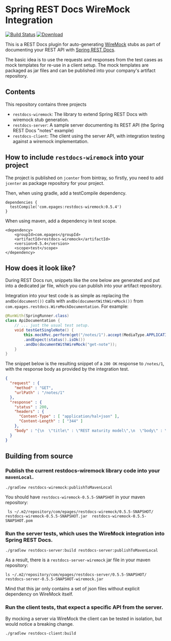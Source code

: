 # Spring REST Docs WireMock Integration

[![Build Status](https://travis-ci.org/ePages-de/restdocs-wiremock.png)](https://travis-ci.org/ePages-de/restdocs-wiremock)
[ ![Download](https://api.bintray.com/packages/epages/maven/restdocs-wiremock/images/download.svg) ](https://bintray.com/epages/maven/restdocs-wiremock/_latestVersion)

This is a REST Docs plugin for auto-generating [WireMock](http://wiremock.org/) stubs
as part of documenting your REST API with [Spring REST Docs](http://projects.spring.io/spring-restdocs/).

The basic idea is to use the requests and responses from the test cases as mock templates for re-use 
in a client setup. The mock templates are packaged as jar files and can be published into your company's
artifact repository.

## Contents

This repository contains three projects

* `restdocs-wiremock`: The library to extend Spring REST Docs with wiremock stub generation.
* `restdocs-server`: A sample server documenting its REST API (the Spring REST Docs "notes" example)
* `restdocs-client`: The client using the server API, with integration testing against a wiremock implementation.


## How to include `restdocs-wiremock` into your project

The project is published on `jcenter` from bintray, so firstly, you need to add `jcenter` as package repository for your project.

Then, when using gradle, add a testCompile dependency.

```
dependencies {
  testCompile('com.epages:restdocs-wiremock:0.5.4')
}
```

When using maven, add a dependency in test scope.

```
<dependency>
	<groupId>com.epages</groupId>
	<artifactId>restdocs-wiremock</artifactId>
	<version>0.5.4</version>
	<scope>test</scope>
</dependency>
```

## How does it look like?

During REST Docs run, snippets like the one below are generated and put into a dedicated jar file, which you can
publish into your artifact repository. 

Integration into your test code is as simple as replacing the `andDo(document())` calls with
`andDo(documentWithWireMock())` from `com.epages.restdocs.WireMockDocumentation`. For example:

```java
@RunWith(SpringRunner.class)
class ApiDocumentation {
    // ... just the usual test setup.
    void testGetSingleNote() {
        this.mockMvc.perform(get("/notes/1").accept(MediaType.APPLICATION_JSON)) 
        .andExpect(status().isOk()) 
        .andDo(documentWithWireMock("get-note"));
    }
}
```

The snippet below is the resulting snippet of a `200 OK` response to `/notes/1`, with
the response body as provided by the integration test.

```json
{
  "request" : {
    "method" : "GET",
    "urlPath" : "/notes/1"
  },
  "response" : {
    "status" : 200,
    "headers" : {
      "Content-Type" : [ "application/hal+json" ],
      "Content-Length" : [ "344" ]
    },
    "body" : "{\n  \"title\" : \"REST maturity model\",\n  \"body\" : \"http://martinfowler.com/articles/richardsonMaturityModel.html\",\n  \"_links\" : {\n    \"self\" : {\n      \"href\" : \"http://localhost:8080/notes/1\"\n    },\n    \"note\" : {\n      \"href\" : \"http://localhost:8080/notes/1\"\n    },\n    \"tags\" : {\n      \"href\" : \"http://localhost:8080/notes/1/tags\"\n    }\n  }\n}"
  }
}
```


## Building from source

### Publish the current restdocs-wiremock library code into your `mavenLocal`.

```shell
./gradlew restdocs-wiremock:publishToMavenLocal
```

You should have `restdocs-wiremock-0.5.5-SNAPSHOT` in your maven repository:

```shell
 ls ~/.m2/repository/com/epages/restdocs-wiremock/0.5.5-SNAPSHOT/
restdocs-wiremock-0.5.5-SNAPSHOT.jar  restdocs-wiremock-0.5.5-SNAPSHOT.pom
```

###  Run the server tests, which uses the WireMock integration into Spring REST Docs.

```shell
./gradlew restdocs-server:build restdocs-server:publishToMavenLocal
```

As a result, there is a `restdocs-server-wiremock` jar file in your maven repository:

```shell
ls ~/.m2/repository/com/epages/restdocs-server/0.5.5-SNAPSHOT/
restdocs-server-0.5.5-SNAPSHOT-wiremock.jar
```

Mind that this jar only contains a set of json files without explicit dependency on WireMock itself. 

###  Run the client tests, that expect a specific API from the server. 

By mocking a server via WireMock the client can be tested in isolation, but would notice a breaking change.

```shell
./gradlew restdocs-client:build
```

	
